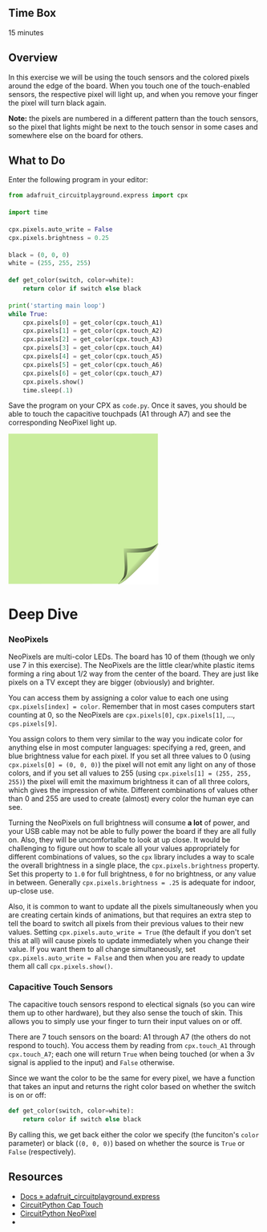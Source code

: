<!-- begin auto-generated title section -->
<!-- end auto-generated section -->


## Time Box

15 minutes


## Overview

In this exercise we will be using the touch sensors and the colored pixels around the edge of the board. When you touch one of the touch-enabled sensors, the respective pixel will light up, and when you remove your finger the pixel will turn black again.

**Note:** the pixels are numbered in a different pattern than the touch sensors, so the pixel that lights might be next to the touch sensor in some cases and somewhere else on the board for others.


## What to Do

Enter the following program in your editor:


```python
from adafruit_circuitplayground.express import cpx

import time

cpx.pixels.auto_write = False
cpx.pixels.brightness = 0.25

black = (0, 0, 0)
white = (255, 255, 255)

def get_color(switch, color=white):
    return color if switch else black

print('starting main loop')
while True:
    cpx.pixels[0] = get_color(cpx.touch_A1)
    cpx.pixels[1] = get_color(cpx.touch_A2)
    cpx.pixels[2] = get_color(cpx.touch_A3)
    cpx.pixels[3] = get_color(cpx.touch_A4)
    cpx.pixels[4] = get_color(cpx.touch_A5)
    cpx.pixels[5] = get_color(cpx.touch_A6)
    cpx.pixels[6] = get_color(cpx.touch_A7)
    cpx.pixels.show()
    time.sleep(.1)
```

Save the program on your CPX as `code.py`. Once it saves, you should be able to touch the capacitive touchpads (A1 through A7) and see the corresponding NeoPixel light up.

![green sticky note](images/sticky-note-green.png)


# Deep Dive

### NeoPixels

NeoPixels are multi-color LEDs. The board has 10 of them (though we only use 7 in this exercise). The NeoPixels are the little clear/white plastic items forming a ring about 1/2 way from the center of the board. They are just like pixels on a TV except they are bigger (obviously) and brighter.

You can access them by assigning a color value to each one using `cpx.pixels[index] = color`. Remember that in most cases computers start counting at 0, so the NeoPixels are `cpx.pixels[0]`, `cpx.pixels[1]`, ..., `cps.pixels[9]`.

You assign colors to them very similar to the way you indicate color for anything else in most computer languages: specifying a red, green, and blue brightness value for each pixel. If you set all three values to 0 (using `cpx.pixels[0] = (0, 0, 0)`) the pixel will not emit any light on any of those colors, and if you set all values to 255 (using `cpx.pixels[1] = (255, 255, 255)`) the pixel will emit the maximum brightness it can of all three colors, which gives the impression of white. Different combinations of values other than 0 and 255 are used to create (almost) every color the human eye can see.

Turning the NeoPixels on full brightness will consume **a lot** of power, and your USB cable may not be able to fully power the board if they are all fully on. Also, they will be uncomfortalbe to look at up close. It would be challenging to figure out how to scale all your values appropriately for different combinations of values, so the `cpx` library includes a way to scale the overall brightness in a single place, the `cpx.pixels.brightness` property. Set this property to `1.0` for full brightness, `0` for no brightness, or any value in between. Generally `cpx.pixels.brightness = .25` is adequate for indoor, up-close use.

Also, it is common to want to update all the pixels simultaneously when you are creating certain kinds of animations, but that requires an extra step to tell the board to switch all pixels from their previous values to their new values. Setting `cpx.pixels.auto_write = True` (the default if you don't set this at all) will cause pixels to update immediately when you change their value. If you want them to all change simultaneously, set `cpx.pixels.auto_write = False` and then when you are ready to update them all call `cpx.pixels.show()`.

### Capacitive Touch Sensors

The capacitive touch sensors respond to electical signals (so you can wire them up to other hardware), but they also sense the touch of skin. This allows you to simply use your finger to turn their input values on or off.

There are 7 touch sensors on the board: A1 through A7 (the others do not respond to touch). You access them by reading from `cpx.touch_A1` through `cpx.touch_A7`; each one will return `True` when being touched (or when a 3v signal is applied to the input) and `False` otherwise.

Since we want the color to be the same for every pixel, we have a function that takes an input and returns the right color based on whether the switch is on or off:

```python
def get_color(switch, color=white):
    return color if switch else black
```

By calling this, we get back either the color we specify (the funciton's `color` parameter) or black (`(0, 0, 0)`) based on whether the source is `True` or `False` (respectively).


## Resources

* [Docs » adafruit_circuitplayground.express](https://circuitpython.readthedocs.io/projects/circuitplayground/en/latest/api.html)
* [CircuitPython Cap Touch](https://learn.adafruit.com/circuitpython-essentials/circuitpython-cap-touch)
* [CircuitPython NeoPixel](https://learn.adafruit.com/circuitpython-essentials/circuitpython-neopixel)
* []()


<!-- begin auto-generated nav-links section -->
<!-- end auto-generated section -->
